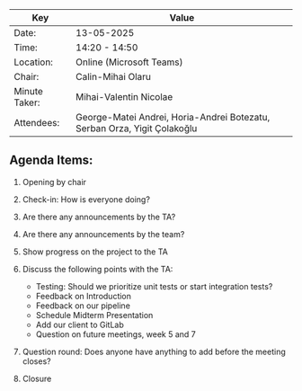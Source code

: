 | Key | Value                                                        |
| --- |--------------------------------------------------------------|
| Date: | 13-05-2025                                                  |
| Time: | 14:20 - 14:50                                               |
| Location: | Online (Microsoft Teams)                                |
| Chair: | Calin-Mihai Olaru                                           |
| Minute Taker: | Mihai-Valentin Nicolae                               |
| Attendees: | George-Matei Andrei, Horia-Andrei Botezatu, Serban Orza, Yigit Çolakoğlu|

## Agenda Items:
1. Opening by chair

2. Check-in: How is everyone doing?

3. Are there any announcements by the TA?

4. Are there any announcements by the team?

5. Show progress on the project to the TA

6. Discuss the following points with the TA:
    - Testing: Should we prioritize unit tests or start integration tests?
    - Feedback on Introduction
    - Feedback on our pipeline
    - Schedule Midterm Presentation
    - Add our client to GitLab
    - Question on future meetings, week 5 and 7

7. Question round: Does anyone have anything to add before the meeting closes?

8. Closure
